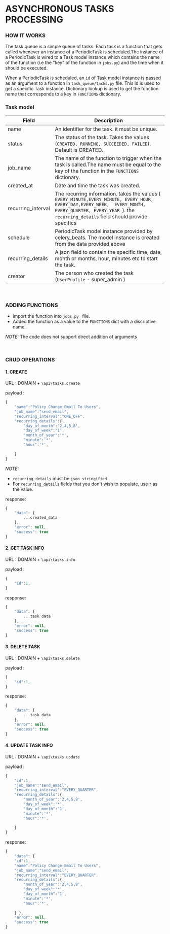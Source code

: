 # ASYNCHRONOUS TASKS PROCESSING


### HOW IT WORKS

The task queue is a simple queue of tasks. Each task is a function that gets called whenever an instance of a PeriodicTask is scheduled.The instance of a PeriodicTask is wired to a Task model instance which contains the name of the function (i.e the "key" of the function in `jobs.py`)  and the time when it should be executed. 

When a PeriodicTask is scheduled, an `id` of Task model instance is passed as an argument to a function in `task_queue/tasks.py` file. This id is used to get a specific Task instance. Dictionary lookup is used to get the function name that corresponds to a key in `FUNCTIONS` dictionary.



### Task model

| Field             	| Description                                                                                                                                                                                            	|
|--------------------	|--------------------------------------------------------------------------------------------------------------------------------------------------------------------------------------------------------	|
| name               	| An identifier for the task. it must be unique.                                                                                                                                                         	|
| status             	| The status of the task. Takes the values (`CREATED, RUNNING, SUCCEEDED, FAILED`). Default is CREATED.                                                                                               	|
| job_name           	| The name of the function to trigger when the task is called.The name must be equal to the key of the function in the `FUNCTIONS` dictionary.                                                        	|
| created_at         	| Date and time the task was created.                                                                                                                                                                    	|
| recurring_interval 	| The recurring information. takes the values ( `EVERY_MINUTE,EVERY_MINUTE, EVERY_HOUR, EVERY_DAY,EVERY_WEEK,  EVERY_MONTH, EVERY_QUARTER, EVERY_YEAR `). the `recurring_details` field should provide specifics 	|
| schedule           	| PeriodicTask model instance provided by celery_beats. The model instance is created from the data provided above                                                                                       	|
| recurring_details  	| A json field to contain the specific time, date, month or months, hour, minutes etc to start the task.                                                                                                 	|
| creator            	| The person who created the task (`UserProfile` - super_admin )                                                                                                                                         	|

<br>

### ADDING FUNCTIONS

- import the function into `jobs.py `  file.
- Added the function as a value to the `FUNCTIONS` dict with a discriptive name.

_NOTE:_ The code does not support direct addition of arguments


<br>

###  CRUD  OPERATIONS

#### 1. CREATE
URL : DOMAIN + `\api\tasks.create `

payload : 
```js
{
    "name":"Policy Change Email To Users",
    "job_name":"send_email",
    "recurring_interval":"ONE_OFF",
    "recurring_details":{
        "day_of_month":'2,4,5,8',
        "day_of_week":'1',
        "month_of_year":'*',
        "minute":'*',
        "hour":'*',
        
    }
}

```
_NOTE:_ 

- `recurring_details` must be `json stringified.`
- For `recurring_details` fields that you don't wish to populate, use `*` as the value.


response: 
```js
{
    "data": {
        ...created_data
    },
    "error": null,
    "success": true
}
 ```


#### 2. GET TASK INFO
URL : DOMAIN + `\api\tasks.info `

payload : 
```js
{
    "id":1,
}

```

response: 
```js
{
    "data": {
        ...task data
    },
    "error": null,
    "success": true
}
 ```
#### 3. DELETE TASK
URL : DOMAIN + `\api\tasks.delete `

payload : 
```js
{
    "id":1,
}

```

response: 
```js
{
    "data": {
        ...task data
    },
    "error": null,
    "success": true
}
 ```

#### 4. UPDATE TASK INFO
URL : DOMAIN + `\api\tasks.update `

payload : 
```js
{
    "id":1,
    "job_name":"send_email",
    "recurring_interval":"EVERY_QUARTER",
    "recurring_details":{
        "month_of_year":'2,4,5,8',
        "day_of_week":'*',
        "day_of_month":'1',
        "minute":'*',
        "hour":'*',
        
    }
}

```

response: 
```js
{
    "data": {  
    "id":1,
    "name":"Policy Change Email To Users",
    "job_name":"send_email",
    "recurring_interval":"EVERY_QUARTER",
    "recurring_details":{
        "month_of_year":'2,4,5,8',
        "day_of_week":'*',
        "day_of_month":'1',
        "minute":'*',
        "hour":'*',
        
    } },
    "error": null,
    "success": true
}
 ```






